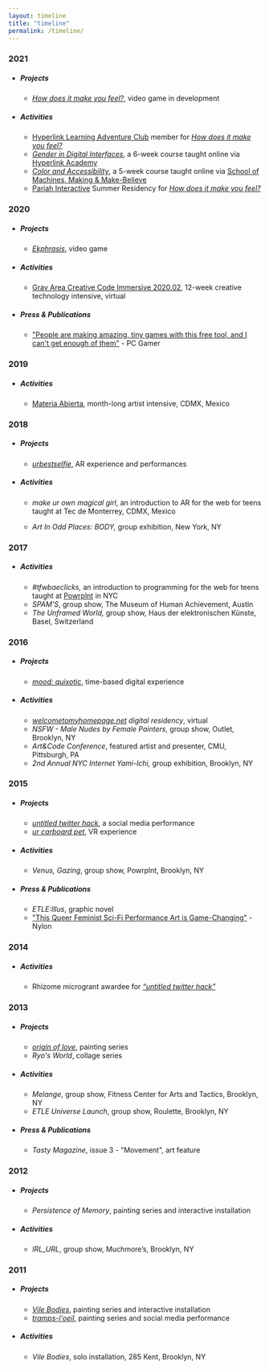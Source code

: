 ```yaml
---
layout: timeline
title: "timeline"
permalink: /timeline/
---
```


### 2021

- ##### Projects

  - *[How does it make you feel?](https://howdoesit.cyou/)*, video game in development

- ##### Activities

  - [Hyperlink Learning Adventure Club](https://hyperlink.academy/courses/hyperlink-learning-adventure-club/76) member for [*How does it make you feel?*](https://howdoesit.cyou/)
  - [*Gender in Digital Interfaces*](https://hyperlink.academy/courses/gender-in-digital-interfaces/103), a 6-week course taught online via [Hyperlink Academy](https://hyperlink.academy/)
  - [*Color and Accessibility*](http://schoolofma.org/color-and-accessibility.html), a 5-week course taught online via [School of Machines, Making & Make-Believe](https://schoolofma.org/)
  - [Pariah Interactive](https://pariahinteractive.com/) Summer Residency for *[How does it make you feel?](https://howdoesit.cyou/)*

### 2020

- ##### Projects

  - *[Ekphrasis](/projects/ekphrasis/)*, video game
  
- ##### Activities

  - [Gray Area Creative Code Immersive 2020.02](https://grayarea.org/learn/immersive/), 12-week creative technology intensive, virtual

- ##### Press & Publications

  - ["People are making amazing, tiny games with this free tool, and I can't get enough of them"](https://www.pcgamer.com/people-are-making-amazing-tiny-games-with-this-free-tool-and-i-cant-get-enough-of-them/) - PC Gamer

### 2019

- ##### Activities

  - [Materia Abierta](https://materiaabierta.com/), month-long artist intensive, CDMX, Mexico
  


### 2018

- ##### Projects

  - [*urbestselfie*](/projects/urbestselfie/), AR experience and performances
  
- ##### Activities

  - *make ur own magical girl*, an introduction to AR for the web for teens taught at Tec de Monterrey, CDMX, Mexico

  - *Art In Odd Places: BODY,* group exhibition, New York, NY


### 2017

- ##### Activities

  - *#tfwbaeclicks,* an introduction to programming for the web for teens taught at [Powrplnt](https://www.powrplnt.org/) in NYC
  - *SPAM'S*, group show, The Museum of Human Achievement, Austin
  - *The Unframed World,* group show, Haus der elektronischen Künste, Basel, Switzerland



### 2016

- ##### Projects

  - [*mood: quixotic*](/projects/mood-quixotic/), time-based digital experience
  
- ##### Activities

  - *[welcometomyhomepage.net](https://www.welcometomyhomepage.net/) digital residency*, virtual
  - *NSFW - Male Nudes by Female Painters*, group show, Outlet, Brooklyn, NY
  - *Art&Code Conference*, featured artist and presenter, CMU, Pittsburgh, PA
  - *2nd Annual NYC Internet Yami-Ichi,* group exhibition, Brooklyn, NY



### 2015

- ##### Projects

  - [*untitled twitter hack*](/projects/twitter/), a social media performance
  - [*ur carboard pet*](/projects/urcardboardpet/), VR experience
  
- ##### Activities

  - *Venus, Gazing*, group show, Powrplnt, Brooklyn, NY

- ##### Press & Publications
  - *ETLE:Illus*, graphic novel
  - ["This Queer Feminist Sci-Fi Performance Art is Game-Changing"](https://www.nylon.com/articles/etle-universe) - Nylon
  
  

### 2014

- ##### Activities

  - Rhizome microgrant awardee for [*“untitled twitter hack”*](/projects/twitter/)

  


### 2013

- ##### Projects

  - [*origin of love*](/projects/origin/), painting series
  - *Ryo's World*, collage series

- ##### Activities

  - *Melange*, group show, Fitness Center for Arts and Tactics, Brooklyn, NY
  - *ETLE Universe Launch*, group show, Roulette, Brooklyn, NY

- ##### Press & Publications

  - *Tasty Magazine*, issue 3 - "Movement", art feature
  
    
  
### 2012

- ##### Projects

  - *Persistence of Memory*, painting series and interactive installation

- ##### Activities

  - *IRL_URL*, group show, Muchmore’s, Brooklyn, NY
  
    
  

### 2011

- ##### Projects

  - [*Vile Bodies*](/projects/vile-bodies/), painting series and interactive installation
  - [*tramps-l'oeil*](/projects/tramps/), painting series and social media performance

- ##### Activities

  - *Vile Bodies*, solo installation, 285 Kent, Brooklyn, NY

    
